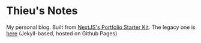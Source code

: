 # Thieu's Notes

My personal blog. Built from [NextJS's Portfolio Starter Kit](https://vercel.com/templates/next.js/portfolio-starter-kit).
The legacy one is [here](https://thieurom.github.io) (Jekyll-based, hosted on Github Pages)
